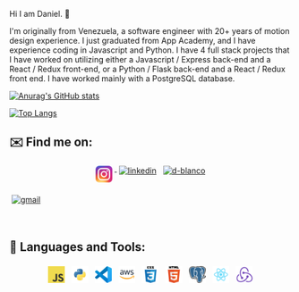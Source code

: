 Hi I am Daniel. 👋

I'm originally from Venezuela, a software engineer with 20+ years of motion design experience. I just graduated from App Academy, and I have experience coding in Javascript and Python. I have 4 full stack projects that I have worked on utilizing either a Javascript / Express back-end and a React / Redux front-end, or a Python / Flask back-end and a React / Redux front end. I have worked mainly with a PostgreSQL database. 


[![Anurag's GitHub stats](https://github-readme-stats.vercel.app/api?username=danguai&show_icons=true&theme=tokyonight)](https://github.com/danguai/github-readme-stats)

[![Top Langs](https://github-readme-stats.vercel.app/api/top-langs/?username=danguai&hide=pug&langs_count=4&show_icons=true&theme=tokyonight)](https://github.com/danguai/github-readme-stats)

## ✉️ Find me on:
<p align="center">
 <a href="https://www.instagram.com/danguai/" target="_blank" rel="noopener noreferrer"> <img src="https://raw.githubusercontent.com/github/explore/06c46459e7947c8a25f72798af696d66e202ac39/topics/instagram/instagram.png" alt="instagram" height="30" style="vertical-align:top; margin:4px"> </a>
 <a href="https://linkedin.com/in/blancodaniel" target="_blank" rel="noopener noreferrer"> <img src="https://upload.wikimedia.org/wikipedia/commons/thumb/c/ca/LinkedIn_logo_initials.png/800px-LinkedIn_logo_initials.png" alt="linkedin" height="30" style="vertical-align:top; margin:4px"></a>
  <a href="https://d-blanco.com/" target="_blank" rel="noopener noreferrer"> <img src=![logo-website-website-icon-with-png-and-vector-format-for-unlimited-22](https://user-images.githubusercontent.com/87240318/174140479-0b11f73c-27df-46db-9412-072e36006802.png) alt="d-blanco" height="30" style="vertical-align:top; margin:4px"></a>


 <a href="mailto:db@d-blanco.com"> <img src="https://cdn-icons-png.flaticon.com/512/281/281769.png" alt="gmail" height="30" style="vertical-align:top; margin:4px"></a>
</p>

<br />

## 🧰 Languages and Tools:
<p align="center">
<img src="https://raw.githubusercontent.com/github/explore/80688e429a7d4ef2fca1e82350fe8e3517d3494d/topics/javascript/javascript.png" alt="Javascript" height="30" style="vertical-align:top; margin:4px">
<img src="https://raw.githubusercontent.com/github/explore/80688e429a7d4ef2fca1e82350fe8e3517d3494d/topics/python/python.png" alt="Python" height="30" style="vertical-align:top; margin:4px">
<img src="https://raw.githubusercontent.com/github/explore/80688e429a7d4ef2fca1e82350fe8e3517d3494d/topics/visual-studio-code/visual-studio-code.png" alt="VS Code" height="30" style="vertical-align:top; margin:4px">
<img src="https://raw.githubusercontent.com/github/explore/fbceb94436312b6dacde68d122a5b9c7d11f9524/topics/aws/aws.png" alt="aws" height="30" style="vertical-align:top; margin:4px">
<img src="https://raw.githubusercontent.com/github/explore/80688e429a7d4ef2fca1e82350fe8e3517d3494d/topics/css/css.png" alt="css" height="30" style="vertical-align:top; margin:4px">
<img src="https://raw.githubusercontent.com/github/explore/80688e429a7d4ef2fca1e82350fe8e3517d3494d/topics/html/html.png" alt="html" height="30" style="vertical-align:top; margin:4px">
<img src="https://raw.githubusercontent.com/github/explore/80688e429a7d4ef2fca1e82350fe8e3517d3494d/topics/postgresql/postgresql.png" alt="postgresql" height="30" style="vertical-align:top; margin:4px">
<img src="https://raw.githubusercontent.com/github/explore/80688e429a7d4ef2fca1e82350fe8e3517d3494d/topics/react/react.png" alt="react" height="30" style="vertical-align:top; margin:4px">
<img src="https://raw.githubusercontent.com/github/explore/80688e429a7d4ef2fca1e82350fe8e3517d3494d/topics/redux/redux.png" alt="redux" height="30" style="vertical-align:top; margin:4px">
 
</p>
